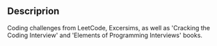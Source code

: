 ## Descriprion

Coding challenges from LeetCode, Excersims, as well as 'Cracking the Coding Interview' and 'Elements of Programming Interviews' books.
